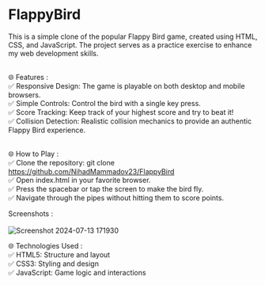 # FlappyBird
This is a simple clone of the popular Flappy Bird game, created using HTML, CSS, and JavaScript. The project serves as a practice exercise to enhance my web development skills.<br /><br />

🌐 Features :<br />
    ✅ Responsive Design: The game is playable on both desktop and mobile browsers.<br />
    ✅ Simple Controls: Control the bird with a single key press.<br />
    ✅ Score Tracking: Keep track of your highest score and try to beat it!<br />
    ✅ Collision Detection: Realistic collision mechanics to provide an authentic Flappy Bird experience.<br /><br />

🌐 How to Play :<br />
    ✅ Clone the repository: git clone https://github.com/NihadMammadov23/FlappyBird<br />
    ✅ Open index.html in your favorite browser.<br />
    ✅ Press the spacebar or tap the screen to make the bird fly.<br />
    ✅ Navigate through the pipes without hitting them to score points.<br />
    
Screenshots :<br /><br />
    ![Screenshot 2024-07-13 171930](https://github.com/user-attachments/assets/f2d2db89-40ef-4eb3-b631-3080e735525a)

🌐 Technologies Used :<br />
    ✅ HTML5: Structure and layout<br />
    ✅ CSS3: Styling and design<br />
    ✅ JavaScript: Game logic and interactions<br />

